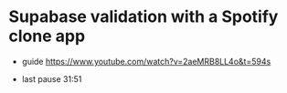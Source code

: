 # Supabase validation with a Spotify clone app

- guide
https://www.youtube.com/watch?v=2aeMRB8LL4o&t=594s

- last pause
31:51
